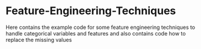 # Feature-Engineering-Techniques
Here contains the example code for some feature engineering techniques to handle categorical variables and features and also contains code how to replace the missing values 
